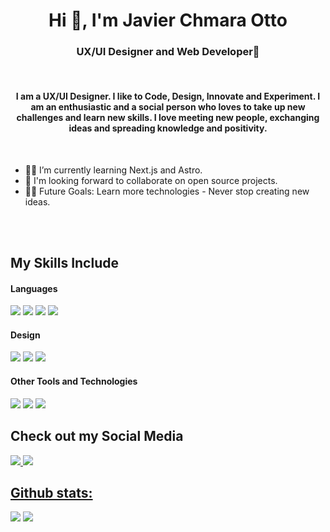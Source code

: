 <h1 align="center">Hi 👋, I'm Javier Chmara Otto</h1>
<h3 align="center">UX/UI Designer and Web Developer🌟</h3>
<br/>
<h4 align="center">I am a UX/UI Designer. I like to Code, Design, Innovate and Experiment. I am an enthusiastic and a social person who loves to take up new challenges and learn new skills. I love meeting new people, exchanging ideas and spreading knowledge and positivity.</h4>

<br/>

- 👨‍💻 I’m currently learning Next.js and Astro.
- 🙌 I'm looking forward to collaborate on open source projects.
- 💪🏼 Future Goals: Learn more technologies - Never stop creating new ideas.
<br/>
<br/>

## My Skills Include

<h4> Languages </h4>
<span> 
  <img src="https://img.shields.io/badge/HTML5-E34F26?style=for-the-badge&logo=html5&logoColor=white">
  <img src="https://img.shields.io/badge/CSS3-1572B6?style=for-the-badge&logo=css3&logoColor=white">
  <img src="https://img.shields.io/badge/JavaScript-F7DF1E?style=for-the-badge&logo=javascript&logoColor=black">
  <img src="https://img.shields.io/badge/react-%2320232a.svg?style=for-the-badge&logo=react&logoColor=%2361DAFB">
</span>

<h4> Design </h4>
<span>
  <img src="https://img.shields.io/badge/figma-%23F24E1E.svg?style=for-the-badge&logo=figma&logoColor=white">
  <img src="https://img.shields.io/badge/Adobe%20XD-470137?style=for-the-badge&logo=Adobe%20XD&logoColor=#FF61F6">
  <img src="https://img.shields.io/badge/Framer-black?style=for-the-badge&logo=framer&logoColor=blue">
</span>


<h4> Other Tools and Technologies </h4>
<span>
  <img src="https://img.shields.io/badge/Git-F05032?style=for-the-badge&logo=git&logoColor=white">
  <img src="https://img.shields.io/badge/Notion-%23000000.svg?style=for-the-badge&logo=notion&logoColor=white">
  <img src="https://img.shields.io/badge/jira-%230A0FFF.svg?style=for-the-badge&logo=jira&logoColor=white">

</span>

## Check out my Social Media
<span>
  <a href= "https://www.linkedin.com/in/javier-chmara-otto">
    <img src="https://img.shields.io/badge/linkedin-%230077B5.svg?style=for-the-badge&logo=linkedin&logoColor=white">
  <a href= "https://www.behance.net/javierchmara">
    <img src="https://img.shields.io/badge/Behance-1769ff?style=for-the-badge&logo=behance&logoColor=white">
  
</span>

<h2>Github stats:</h2> 

[![](https://github-readme-stats.vercel.app/api?username=Javi-Chmara-Otto&show_icons=true&theme=tokyonight&hide_border=true&locale=en)](https://github.com/Javi-Chmara-Otto)
[![](https://github-readme-streak-stats.herokuapp.com/?user=Javi-Chmara-Otto&theme=material-palenight)](https://github.com/Javi-Chmara-Otto)
</div>
